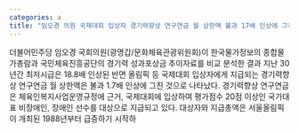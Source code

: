 ```yaml
---
categories: a
title: "임오경 의원 국제대회 입상자 경기력향상 연구연금 월 상한액 불과 17배 인상에 그쳐"
---
```

더불어민주당 임오경 국회의원(광명갑/문화체육관광위원회)이 한국물가정보의 종합물가총람과 국민체육진흥공단의 경기력 성과포상금 추이자료를 비교 분석한 결과 지난 30년간 최저시급은 18.8배 인상된 반면 올림픽 등 국제대회 입상자에게 지급되는 경기력향상 연구연금 월 상한액은 불과 1.7배 인상에 그친 것으로 나타났다. 경기력향상 연구연금은 체육인복지사업운영규정에 근거, 국제대회에 입상하여 평가점수 20점 이상인 국가대표 비장애인, 장애인 선수를 대상으로 지급되고 있다. 대상자와 지급총액은 서울올림픽이 개최된 1988년부터 급증하기 시작하